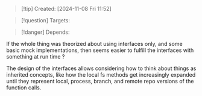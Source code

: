 
>[!tip] Created: [2024-11-08 Fri 11:52]

>[!question] Targets: 

>[!danger] Depends: 

If the whole thing was theorized about using interfaces only, and some basic mock implementations, then seems easier to fulfill the interfaces with something at run time ?

The design of the interfaces allows considering how to think about things as inherited concepts, like how the local fs methods get increasingly expanded until they represent local, process, branch, and remote repo versions of the function calls.

